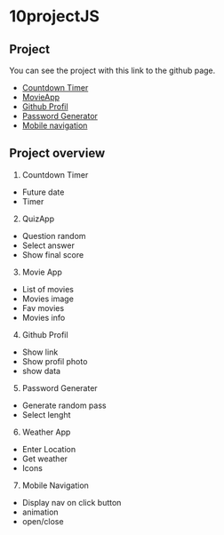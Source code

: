 # 10projectJS


## Project
You can see the project with this link to the github page.
- <a href="https://mathisvkg.github.io/10projectJS/Countdown/index.html" target="_blank">Countdown Timer</a>
- <a href="https://mathisvkg.github.io/10projectJS/MovieApp/index.html" target="_blank">MovieApp</a>
- <a href="https://mathisvkg.github.io/10projectJS/GithubProfil/index.html" target="_blank">Github Profil</a>
- <a href="https://mathisvkg.github.io/10projectJS/PasswordGenerator/index.html" target="_blank">Password Generator</a>
- <a href="https://mathisvkg.github.io/10projectJS/MobileNavigation/index.html" target="_blank">Mobile navigation</a>


## Project overview
1. Countdown Timer
- Future date
- Timer

2. QuizApp
- Question random
- Select answer
- Show final score

3. Movie App
- List of movies
- Movies image
- Fav movies
- Movies info

4. Github Profil
- Show link
- Show profil photo
- show data

5. Password Generater
- Generate random pass
- Select lenght

6. Weather App
- Enter Location
- Get weather
- Icons

7. Mobile Navigation
- Display nav on click button
- animation
- open/close